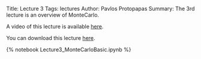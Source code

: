 Title: Lecture 3
Tags: lectures
Author: Pavlos Protopapas
Summary: The 3rd lecture is an overview of MonteCarlo.

A video of this lecture is available [here](http://cm.dce.harvard.edu/2014/02/24104/L03/screen_H264HighBandwidthTalkingHead-16x9.shtml).

You can download this lecture [here]({filename}/../../notebooks/Lecture3_MonteCarloBasic.ipynb).

{% notebook Lecture3_MonteCarloBasic.ipynb %}